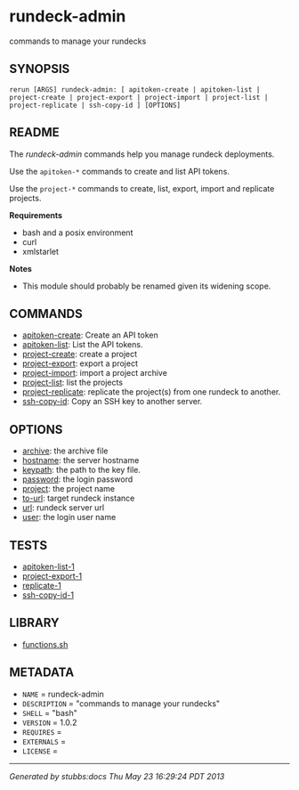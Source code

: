 # rundeck-admin

commands to manage your rundecks

## SYNOPSIS

    rerun [ARGS] rundeck-admin: [ apitoken-create | apitoken-list | project-create | project-export | project-import | project-list | project-replicate | ssh-copy-id ] [OPTIONS]

## README

The *rundeck-admin* commands help you manage rundeck deployments.

Use the `apitoken-*` commands to create and list API tokens.

Use the `project-*` commands to create, list, export, import and replicate
projects.


**Requirements**

* bash and a posix environment
* curl
* xmlstarlet

**Notes**

* This module should probably be renamed given its widening scope.

## COMMANDS

* [apitoken-create](commands/apitoken-create/index.html): Create an API token
* [apitoken-list](commands/apitoken-list/index.html): List the API tokens.
* [project-create](commands/project-create/index.html): create a project
* [project-export](commands/project-export/index.html): export a project
* [project-import](commands/project-import/index.html): import a project archive
* [project-list](commands/project-list/index.html): list the projects
* [project-replicate](commands/project-replicate/index.html): replicate the project(s) from one rundeck to another.
* [ssh-copy-id](commands/ssh-copy-id/index.html): Copy an SSH key to another server.

## OPTIONS

* [archive](options/archive/index.html): the archive file
* [hostname](options/hostname/index.html): the server hostname
* [keypath](options/keypath/index.html): the path to the key file.
* [password](options/password/index.html): the login password
* [project](options/project/index.html): the project name
* [to-url](options/to-url/index.html): target rundeck instance
* [url](options/url/index.html): rundeck server url
* [user](options/user/index.html): the login user name

## TESTS

* [apitoken-list-1](tests/apitoken-list-1.html)
* [project-export-1](tests/project-export-1.html)
* [replicate-1](tests/replicate-1.html)
* [ssh-copy-id-1](tests/ssh-copy-id-1.html)

## LIBRARY

* [functions.sh](lib/functions.html)

## METADATA

* `NAME` = rundeck-admin
* `DESCRIPTION` = "commands to manage your rundecks"
* `SHELL` = "bash"
* `VERSION` = 1.0.2
* `REQUIRES` = 
* `EXTERNALS` = 
* `LICENSE` = 

----

*Generated by stubbs:docs Thu May 23 16:29:24 PDT 2013*

